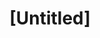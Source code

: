 ---
pid: RS112
title: "[Untitled]"
location_transcription: Rittenhouse Square
zipcode: '19103'
outside_phl: 
neighborhood: Rittenhouse Square,Avenue of The Arts,Logan Square,Fitler Square
age: '74'
age_range: 70+
instagram: 
image_file_name: RS_112.jpg
proposal_transcription: |-
  I'd like to see monuments of people who have contributed to their communities but may not have been known outside of them - or in any case widely known (like the new statue near city hall)
  A stone bench is a great idea, with inscription
  An image: etched into stone with the story of the individual
  *Throughout the city are such names on signsnear center streets or houses
topic: Figure,Neighborhoods
topic_summary: 0, 0
type: Stumble Stone,Plaque,Bench
keywords_other: community, community figures
credit: Doris Cohen
image_labels: 
twitter: 
facebook: 
permalink: "/monuments/rs112/"
layout: item-page
---